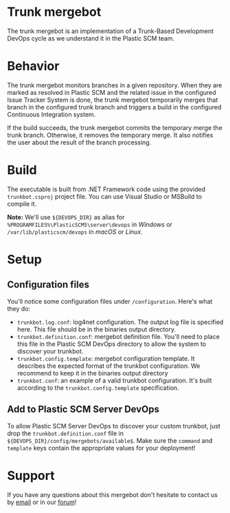 # Trunk mergebot

The trunk mergebot is an implementation of a Trunk-Based Development DevOps cycle
as we understand it in the Plastic SCM team.

# Behavior
The trunk mergebot monitors branches in a given repository. When they are marked as 
resolved in Plastic SCM and the related issue in the configured Issue Tracker
System is done, the trunk mergebot temporarily merges that branch in the configured
trunk branch and triggers a build in the configured Continuous Integration system.

If the build succeeds, the trunk mergebot commits the temporary merge the trunk branch.
Otherwise, it removes the temporary merge. It also notifies the user about the result
of the branch processing.

# Build
The executable is built from .NET Framework code using the provided `trunkbot.csproj`
project file. You can use Visual Studio or MSBuild to compile it.

**Note:** We'll use `${DEVOPS_DIR}` as alias for `%PROGRAMFILES%\PlasticSCM5\server\devops`
in *Windows* or `/var/lib/plasticscm/devops` in *macOS* or *Linux*.

# Setup

## Configuration files
You'll notice some configuration files under `/configuration`. Here's what they do:
* `trunkbot.log.conf`: log4net configuration. The output log file is specified here. This file should be in the binaries output directory.
* `trunkbot.definition.conf`: mergebot definition file. You'll need to place this file in the Plastic SCM DevOps directory to allow the system to discover your trunkbot.
* `trunkbot.config.template`: mergebot configuration template. It describes the expected format of the trunkbot configuration. We recommend to keep it in the binaries output directory
* `trunkbot.conf`: an example of a valid trunkbot configuration. It's built according to the `trunkbot.config.template` specification.

## Add to Plastic SCM Server DevOps
To allow Plastic SCM Server DevOps to discover your custom trunkbot, just drop 
the `trunkbot.definition.conf` file in `${DEVOPS_DIR}/config/mergebots/available$`.
Make sure the `command` and `template` keys contain the appropriate values for
your deployment!

# Support
If you have any questions about this mergebot don't hesitate to contact us by
[email](support@codicesoftware.com) or in our [forum](http://www.plasticscm.net)!